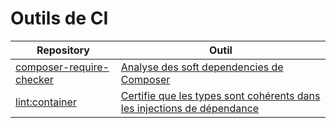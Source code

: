 # Outils de CI

| Repository | Outil |
| -- | -- |
| [composer-require-checker](https://github.com/maglnet/ComposerRequireChecker) | [Analyse des soft dependencies de Composer](composer-require-checker.html) |
| [lint:container](https://symfony.com/blog/new-in-symfony-4-4-service-container-linter) | [Certifie que les types sont cohérents dans les injections de dépendance](lint-container.html) |
